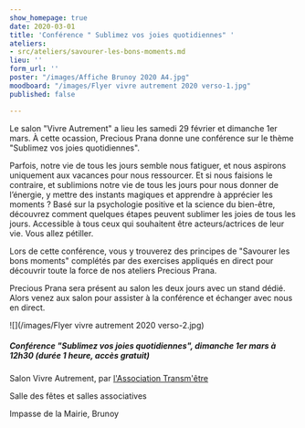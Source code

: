 ```yaml
---
show_homepage: true
date: 2020-03-01
title: 'Conférence " Sublimez vos joies quotidiennes" '
ateliers:
- src/ateliers/savourer-les-bons-moments.md
lieu: ''
form_url: ''
poster: "/images/Affiche Brunoy 2020 A4.jpg"
moodboard: "/images/Flyer vivre autrement 2020 verso-1.jpg"
published: false

---
```

Le salon "Vivre Autrement" a lieu les samedi 29 février et dimanche 1er mars. À cette ocassion, Precious Prana donne une conférence sur le thème "Sublimez vos joies quotidiennes".

Parfois, notre vie de tous les jours semble nous fatiguer, et nous aspirons uniquement aux vacances pour nous ressourcer. Et si nous faisions le contraire, et sublimions notre vie de tous les jours pour nous donner de l’énergie, y mettre des instants magiques et apprendre à apprécier les moments ? Basé sur la psychologie positive et la science du bien-être, découvrez comment quelques étapes peuvent sublimer les joies de tous les jours. Accessible à tous ceux qui souhaitent être acteurs/actrices de leur vie. Vous allez pétiller.

Lors de cette conférence, vous y trouverez des principes de "Savourer les bons moments" complétés par des exercises appliqués en direct pour découvrir toute la force de nos ateliers Precious Prana.

Precious Prana sera présent au salon les deux jours avec un stand dédié. Alors venez aux salon pour assister à la conférence et échanger avec nous en direct.

![](/images/Flyer vivre autrement 2020 verso-2.jpg)

##### **Conférence "Sublimez vos joies quotidiennes", dimanche 1er mars à 12h30 (durée 1 heure, accès gratuit)**

Salon Vivre Autrement, par [l'Association Transm'être](https://assotransmetre.fr/programme-salon-vivre-autrement-brunoy-2020/)

Salle des fêtes et salles associatives

Impasse de la Mairie, Brunoy